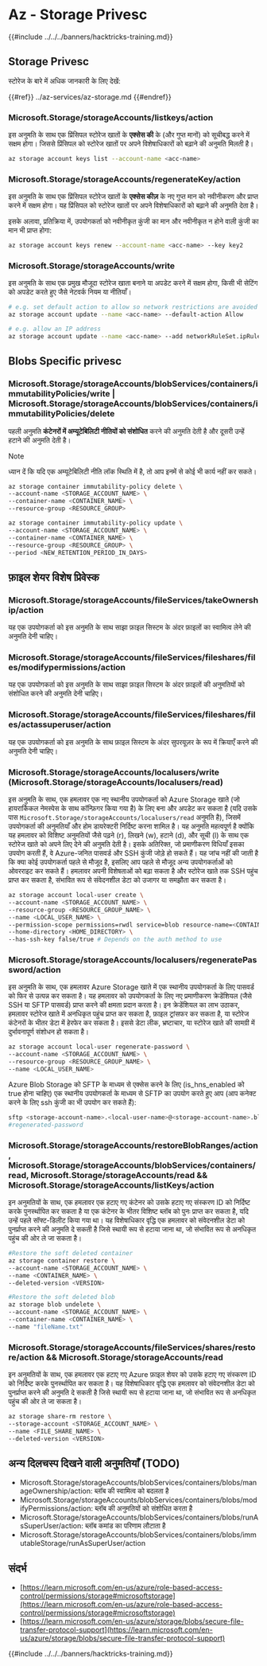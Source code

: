 # Az - Storage Privesc

{{#include ../../../banners/hacktricks-training.md}}

## Storage Privesc

स्टोरेज के बारे में अधिक जानकारी के लिए देखें:

{{#ref}}
../az-services/az-storage.md
{{#endref}}

### Microsoft.Storage/storageAccounts/listkeys/action

इस अनुमति के साथ एक प्रिंसिपल स्टोरेज खातों के **एक्सेस की** के (और गुप्त मानों) को सूचीबद्ध करने में सक्षम होगा। जिससे प्रिंसिपल को स्टोरेज खातों पर अपने विशेषाधिकारों को बढ़ाने की अनुमति मिलती है।
```bash
az storage account keys list --account-name <acc-name>
```
### Microsoft.Storage/storageAccounts/regenerateKey/action

इस अनुमति के साथ एक प्रिंसिपल स्टोरेज खातों के **एक्सेस कीज़** के नए गुप्त मान को नवीनीकरण और प्राप्त करने में सक्षम होगा। यह प्रिंसिपल को स्टोरेज खातों पर अपने विशेषाधिकारों को बढ़ाने की अनुमति देता है।

इसके अलावा, प्रतिक्रिया में, उपयोगकर्ता को नवीनीकृत कुंजी का मान और नवीनीकृत न होने वाली कुंजी का मान भी प्राप्त होगा:
```bash
az storage account keys renew --account-name <acc-name> --key key2
```
### Microsoft.Storage/storageAccounts/write

इस अनुमति के साथ एक प्रमुख मौजूदा स्टोरेज खाता बनाने या अपडेट करने में सक्षम होगा, किसी भी सेटिंग को अपडेट करते हुए जैसे नेटवर्क नियम या नीतियाँ।
```bash
# e.g. set default action to allow so network restrictions are avoided
az storage account update --name <acc-name> --default-action Allow

# e.g. allow an IP address
az storage account update --name <acc-name> --add networkRuleSet.ipRules value=<ip-address>
```
## Blobs Specific privesc

### Microsoft.Storage/storageAccounts/blobServices/containers/immutabilityPolicies/write | Microsoft.Storage/storageAccounts/blobServices/containers/immutabilityPolicies/delete

पहली अनुमति **कंटेनरों में अम्यूटेबिलिटी नीतियों को संशोधित** करने की अनुमति देती है और दूसरी उन्हें हटाने की अनुमति देती है।

> [!NOTE]
> ध्यान दें कि यदि एक अम्यूटेबिलिटी नीति लॉक स्थिति में है, तो आप इनमें से कोई भी कार्य नहीं कर सकते।
```bash
az storage container immutability-policy delete \
--account-name <STORAGE_ACCOUNT_NAME> \
--container-name <CONTAINER_NAME> \
--resource-group <RESOURCE_GROUP>

az storage container immutability-policy update \
--account-name <STORAGE_ACCOUNT_NAME> \
--container-name <CONTAINER_NAME> \
--resource-group <RESOURCE_GROUP> \
--period <NEW_RETENTION_PERIOD_IN_DAYS>
```
## फ़ाइल शेयर विशेष प्रिवेस्क

### Microsoft.Storage/storageAccounts/fileServices/takeOwnership/action

यह एक उपयोगकर्ता को इस अनुमति के साथ साझा फ़ाइल सिस्टम के अंदर फ़ाइलों का स्वामित्व लेने की अनुमति देनी चाहिए।

### Microsoft.Storage/storageAccounts/fileServices/fileshares/files/modifypermissions/action

यह एक उपयोगकर्ता को इस अनुमति के साथ साझा फ़ाइल सिस्टम के अंदर फ़ाइलों की अनुमतियों को संशोधित करने की अनुमति देनी चाहिए।

### Microsoft.Storage/storageAccounts/fileServices/fileshares/files/actassuperuser/action

यह एक उपयोगकर्ता को इस अनुमति के साथ फ़ाइल सिस्टम के अंदर सुपरयूज़र के रूप में क्रियाएँ करने की अनुमति देनी चाहिए।

### Microsoft.Storage/storageAccounts/localusers/write (Microsoft.Storage/storageAccounts/localusers/read)

इस अनुमति के साथ, एक हमलावर एक नए स्थानीय उपयोगकर्ता को Azure Storage खाते (जो हायरार्किकल नेमस्पेस के साथ कॉन्फ़िगर किया गया है) के लिए बना और अपडेट कर सकता है (यदि उसके पास `Microsoft.Storage/storageAccounts/localusers/read` अनुमति है), जिसमें उपयोगकर्ता की अनुमतियाँ और होम डायरेक्टरी निर्दिष्ट करना शामिल है। यह अनुमति महत्वपूर्ण है क्योंकि यह हमलावर को विशिष्ट अनुमतियों जैसे पढ़ने (r), लिखने (w), हटाने (d), और सूची (l) के साथ एक स्टोरेज खाते को अपने लिए देने की अनुमति देती है। इसके अतिरिक्त, जो प्रमाणीकरण विधियाँ इसका उपयोग करती हैं, वे Azure-जनित पासवर्ड और SSH कुंजी जोड़े हो सकते हैं। यह जांच नहीं की जाती है कि क्या कोई उपयोगकर्ता पहले से मौजूद है, इसलिए आप पहले से मौजूद अन्य उपयोगकर्ताओं को ओवरराइट कर सकते हैं। हमलावर अपनी विशेषताओं को बढ़ा सकता है और स्टोरेज खाते तक SSH पहुंच प्राप्त कर सकता है, संभावित रूप से संवेदनशील डेटा को उजागर या समझौता कर सकता है।
```bash
az storage account local-user create \
--account-name <STORAGE_ACCOUNT_NAME> \
--resource-group <RESOURCE_GROUP_NAME> \
--name <LOCAL_USER_NAME> \
--permission-scope permissions=rwdl service=blob resource-name=<CONTAINER_NAME> \
--home-directory <HOME_DIRECTORY> \
--has-ssh-key false/true # Depends on the auth method to use
```
### Microsoft.Storage/storageAccounts/localusers/regeneratePassword/action

इस अनुमति के साथ, एक हमलावर Azure Storage खाते में एक स्थानीय उपयोगकर्ता के लिए पासवर्ड को फिर से उत्पन्न कर सकता है। यह हमलावर को उपयोगकर्ता के लिए नए प्रमाणीकरण क्रेडेंशियल (जैसे SSH या SFTP पासवर्ड) प्राप्त करने की क्षमता प्रदान करता है। इन क्रेडेंशियल का लाभ उठाकर, हमलावर स्टोरेज खाते में अनधिकृत पहुंच प्राप्त कर सकता है, फ़ाइल ट्रांसफर कर सकता है, या स्टोरेज कंटेनरों के भीतर डेटा में हेरफेर कर सकता है। इससे डेटा लीक, भ्रष्टाचार, या स्टोरेज खाते की सामग्री में दुर्भावनापूर्ण संशोधन हो सकता है।
```bash
az storage account local-user regenerate-password \
--account-name <STORAGE_ACCOUNT_NAME> \
--resource-group <RESOURCE_GROUP_NAME> \
--name <LOCAL_USER_NAME>
```
Azure Blob Storage को SFTP के माध्यम से एक्सेस करने के लिए (is_hns_enabled को true होना चाहिए) एक स्थानीय उपयोगकर्ता के माध्यम से SFTP का उपयोग करते हुए आप (आप कनेक्ट करने के लिए ssh कुंजी का भी उपयोग कर सकते हैं):
```bash
sftp <storage-account-name>.<local-user-name>@<storage-account-name>.blob.core.windows.net
#regenerated-password
```
### Microsoft.Storage/storageAccounts/restoreBlobRanges/action, Microsoft.Storage/storageAccounts/blobServices/containers/read, Microsoft.Storage/storageAccounts/read && Microsoft.Storage/storageAccounts/listKeys/action

इन अनुमतियों के साथ, एक हमलावर एक हटाए गए कंटेनर को उसके हटाए गए संस्करण ID को निर्दिष्ट करके पुनर्स्थापित कर सकता है या एक कंटेनर के भीतर विशिष्ट ब्लॉब को पुनः प्राप्त कर सकता है, यदि उन्हें पहले सॉफ्ट-डिलीट किया गया था। यह विशेषाधिकार वृद्धि एक हमलावर को संवेदनशील डेटा को पुनर्प्राप्त करने की अनुमति दे सकती है जिसे स्थायी रूप से हटाया जाना था, जो संभावित रूप से अनधिकृत पहुंच की ओर ले जा सकता है।
```bash
#Restore the soft deleted container
az storage container restore \
--account-name <STORAGE_ACCOUNT_NAME> \
--name <CONTAINER_NAME> \
--deleted-version <VERSION>

#Restore the soft deleted blob
az storage blob undelete \
--account-name <STORAGE_ACCOUNT_NAME> \
--container-name <CONTAINER_NAME> \
--name "fileName.txt"
```
### Microsoft.Storage/storageAccounts/fileServices/shares/restore/action && Microsoft.Storage/storageAccounts/read

इन अनुमतियों के साथ, एक हमलावर एक हटाए गए Azure फ़ाइल शेयर को उसके हटाए गए संस्करण ID को निर्दिष्ट करके पुनर्स्थापित कर सकता है। यह विशेषाधिकार वृद्धि एक हमलावर को संवेदनशील डेटा को पुनर्प्राप्त करने की अनुमति दे सकती है जिसे स्थायी रूप से हटाया जाना था, जो संभावित रूप से अनधिकृत पहुंच की ओर ले जा सकता है।
```bash
az storage share-rm restore \
--storage-account <STORAGE_ACCOUNT_NAME> \
--name <FILE_SHARE_NAME> \
--deleted-version <VERSION>
```
## अन्य दिलचस्प दिखने वाली अनुमतियाँ (TODO)

- Microsoft.Storage/storageAccounts/blobServices/containers/blobs/manageOwnership/action: ब्लॉब की स्वामित्व को बदलता है
- Microsoft.Storage/storageAccounts/blobServices/containers/blobs/modifyPermissions/action: ब्लॉब की अनुमतियों को संशोधित करता है
- Microsoft.Storage/storageAccounts/blobServices/containers/blobs/runAsSuperUser/action: ब्लॉब कमांड का परिणाम लौटाता है
- Microsoft.Storage/storageAccounts/blobServices/containers/blobs/immutableStorage/runAsSuperUser/action

## संदर्भ

- [https://learn.microsoft.com/en-us/azure/role-based-access-control/permissions/storage#microsoftstorage](https://learn.microsoft.com/en-us/azure/role-based-access-control/permissions/storage#microsoftstorage)
- [https://learn.microsoft.com/en-us/azure/storage/blobs/secure-file-transfer-protocol-support](https://learn.microsoft.com/en-us/azure/storage/blobs/secure-file-transfer-protocol-support)

{{#include ../../../banners/hacktricks-training.md}}
